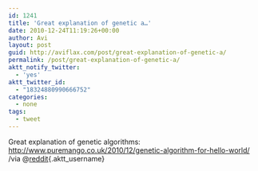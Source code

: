 ```yaml
---
id: 1241
title: 'Great explanation of genetic a…'
date: 2010-12-24T11:19:26+00:00
author: Avi
layout: post
guid: http://aviflax.com/post/great-explanation-of-genetic-a/
permalink: /post/great-explanation-of-genetic-a/
aktt_notify_twitter:
  - 'yes'
aktt_twitter_id:
  - "18324880990666752"
categories:
  - none
tags:
  - tweet
---
```

Great explanation of genetic algorithms: <a href="http://www.puremango.co.uk/2010/12/genetic-algorithm-for-hello-world/" rel="nofollow">http://www.puremango.co.uk/2010/12/genetic-algorithm-for-hello-world/</a> /via @[reddit](http://twitter.com/reddit){.aktt_username}